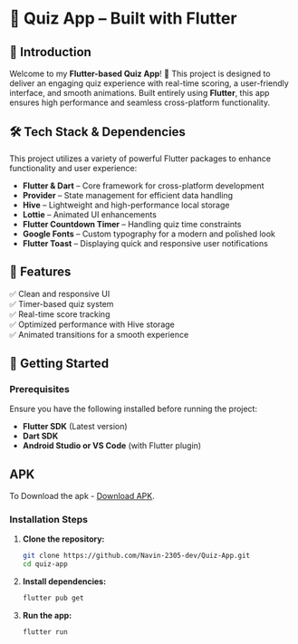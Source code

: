 # 📱 Quiz App – Built with Flutter  

## 🚀 Introduction  
Welcome to my **Flutter-based Quiz App**! 🎉 This project is designed to deliver an engaging quiz experience with real-time scoring, a user-friendly interface, and smooth animations. Built entirely using **Flutter**, this app ensures high performance and seamless cross-platform functionality.  

## 🛠 Tech Stack & Dependencies  
This project utilizes a variety of powerful Flutter packages to enhance functionality and user experience:  

- **Flutter & Dart** – Core framework for cross-platform development  
- **Provider** – State management for efficient data handling  
- **Hive** – Lightweight and high-performance local storage  
- **Lottie** – Animated UI enhancements  
- **Flutter Countdown Timer** – Handling quiz time constraints  
- **Google Fonts** – Custom typography for a modern and polished look  
- **Flutter Toast** – Displaying quick and responsive user notifications  

## 🎯 Features  
✅ Clean and responsive UI  
✅ Timer-based quiz system  
✅ Real-time score tracking  
✅ Optimized performance with Hive storage  
✅ Animated transitions for a smooth experience  


## 🚀 Getting Started  
### Prerequisites  
Ensure you have the following installed before running the project:  

- **Flutter SDK** (Latest version)  
- **Dart SDK**  
- **Android Studio or VS Code** (with Flutter plugin)  

## APK
To Download the apk - [Download APK](https://drive.google.com/file/d/1n6CSqDPKIUuDllVuSn4s9Wg7KgNLFqWH/view?usp=sharing).


### Installation Steps  
1. **Clone the repository:**  
   ```sh  
   git clone https://github.com/Navin-2305-dev/Quiz-App.git
   cd quiz-app  
   ```  
2. **Install dependencies:**  
   ```sh  
   flutter pub get  
   ```  
3. **Run the app:**  
   ```sh  
   flutter run  
   ```  
